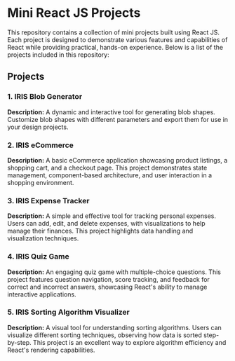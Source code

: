 # Mini React JS Projects

This repository contains a collection of mini projects built using React JS. Each project is designed to demonstrate various features and capabilities of React while providing practical, hands-on experience. Below is a list of the projects included in this repository:

## Projects

### 1. IRIS Blob Generator
**Description:** A dynamic and interactive tool for generating blob shapes. Customize blob shapes with different parameters and export them for use in your design projects.

### 2. IRIS eCommerce
**Description:** A basic eCommerce application showcasing product listings, a shopping cart, and a checkout page. This project demonstrates state management, component-based architecture, and user interaction in a shopping environment.

### 3. IRIS Expense Tracker
**Description:** A simple and effective tool for tracking personal expenses. Users can add, edit, and delete expenses, with visualizations to help manage their finances. This project highlights data handling and visualization techniques.

### 4. IRIS Quiz Game
**Description:** An engaging quiz game with multiple-choice questions. This project features question navigation, score tracking, and feedback for correct and incorrect answers, showcasing React's ability to manage interactive applications.

### 5. IRIS Sorting Algorithm Visualizer
**Description:** A visual tool for understanding sorting algorithms. Users can visualize different sorting techniques, observing how data is sorted step-by-step. This project is an excellent way to explore algorithm efficiency and React's rendering capabilities.